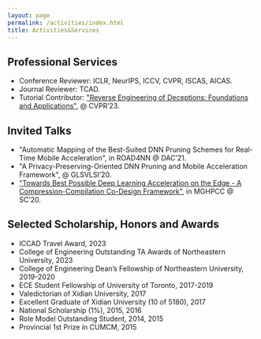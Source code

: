 ```yaml
---
layout: page
permalink: /activities/index.html
title: Activities&Services
---
```


## Professional Services

- Conference Reviewer: ICLR, NeurIPS, ICCV, CVPR, ISCAS, AICAS.
- Journal Reviewer: TCAD.
- Tutorial Contributor:  ["Reverse Engineering of Deceptions: Foundations and Applications"](https://sites.google.com/view/cvpr2023red), @ CVPR’23.


## Invited Talks

- "Automatic Mapping of the Best-Suited DNN Pruning Schemes for Real-Time Mobile Acceleration", in ROAD4NN @ DAC’21.
- "A Privacy-Preserving-Oriented DNN Pruning and Mobile Acceleration Framework", @ GLSVLSI’20.
- ["Towards Best Possible Deep Learning Acceleration on the Edge - A Compression-Compilation Co-Design Framework"](https://sc20.mghpcc.org/talk/towards-best-possible-deep-learning-acceleration-on-the-edge-a-compression-compilation-co-design-framework/), in MGHPCC @ SC’20.

## Selected Scholarship, Honors and Awards

- ICCAD Travel Award, 2023
- College of Engineering Outstanding TA Awards of Northeastern University, 2023 
- College of Engineering Dean’s Fellowship of Northeastern University, 2019-2020
- ECE Student Fellowship of University of Toronto, 2017-2019
- Valedictorian of Xidian University, 2017
- Excellent Graduate of Xidian University (10 of 5180), 2017
- National Scholarship (1%), 2015, 2016
- Role Model Outstanding Student, 2014, 2015
- Provincial 1st Prize in CUMCM, 2015

